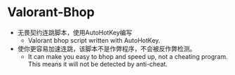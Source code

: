 # Valorant-Bhop
- 无畏契约连跳脚本，使用AutoHotKey编写
  - Valorant bhop script written with AutoHotKey.
- 使你更容易加速连跳，该脚本不是作弊程序，不会被反作弊检测。
  - It can make you easy to bhop and speed up, not a cheating program. This means it will not be detected by anti-cheat.
